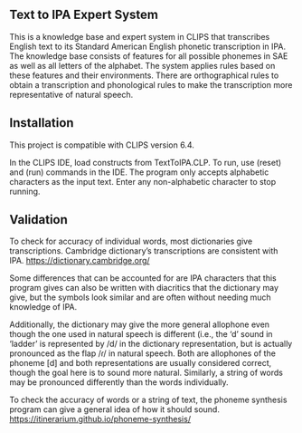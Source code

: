 ## Text to IPA Expert System
This is a knowledge base and expert system in CLIPS that transcribes English text to its Standard American English phonetic transcription in IPA. The knowledge base consists of features for all possible phonemes in SAE as well as all letters of the alphabet. The system applies rules based on these features and their environments. There are orthographical rules to obtain a transcription and phonological rules to make the transcription more representative of natural speech.

## Installation
This project is compatible with CLIPS version 6.4.  

In the CLIPS IDE, load constructs from TextToIPA.CLP. To run, use (reset) and (run) commands in the IDE. The program only accepts alphabetic characters as the input text. Enter any non-alphabetic character to stop running. 

## Validation
To check for accuracy of individual words, most dictionaries give transcriptions. Cambridge dictionary’s transcriptions are consistent with IPA. 
https://dictionary.cambridge.org/

Some differences that can be accounted for are IPA characters that this program gives can also be written with diacritics that the dictionary may give, but the symbols look similar and are often without needing much knowledge of IPA.

Additionally, the dictionary may give the more general allophone even though the one used in natural speech is different (i.e., the ‘d’ sound in ‘ladder’ is represented by /d/ in the dictionary representation, but is actually pronounced as the flap /ɾ/ in natural speech. Both are allophones of the phoneme [d] and both representations are usually considered correct, though the goal here is to sound more natural. Similarly, a string of words may be pronounced differently than the words individually.

To check the accuracy of words or a string of text, the phoneme synthesis program can give a general idea of how it should sound. 
https://itinerarium.github.io/phoneme-synthesis/
